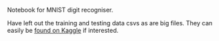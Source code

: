 Notebook for MNIST digit recogniser. 

Have left out the training and testing data csvs as are big files. They can easily be [found on Kaggle](https://www.kaggle.com/c/digit-recognizer) if interested. 
